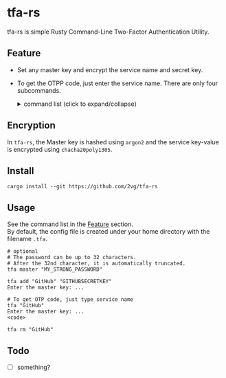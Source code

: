 tfa-rs
===

tfa-rs is simple Rusty Command-Line Two-Factor Authentication Utility.

## Feature

- Set any master key and encrypt the service name and secret key.
- To get the OTPP code, just enter the service name. There are only four subcommands.
    <details>
        <summary>command list (click to expand/collapse)</summary>
        - `"service_name"` : try to get OTP code</br>

            - `-- clip` : copy OTP code to clipboard

            - `-c, --config "config_path"` : Use a custom config file

            - `--hotp "counter_value"` : Generate HOTP with arguments as counters

            - `-l, --length "code_length"` : Set the length of OTP code

        - `add "service_name" "service_secret_key"` : add new service key-value to the list

        - `rm "service_name"` : remove service key-value from the list

        - `master "your_master_key"` : set the master key. if exists any key-value and not set master key yet, tfa-rs will encrypt all key-value

        - `reset` : delete all key-value from the list

    </details>

## Encryption

In `tfa-rs`, the Master key is hashed using `argon2` and the service key-value is encrypted using `chacha20poly1305`.

## Install

`cargo install --git https://github.com/2vg/tfa-rs`

## Usage

See the command list in the [Feature](#Feature) section.</br>
By default, the config file is created under your home directory with the filename `.tfa`.</br>

```
# optional
# The password can be up to 32 characters.
# After the 32nd character, it is automatically truncated.
tfa master "MY_STRONG_PASSWORD"

tfa add "GitHub" "GITHUBSECRETKEY"
Enter the master key: ...

# To get OTP code, just type service name
tfa "GitHub"
Enter the master key: ...
<code>

tfa rm "GitHub"
```

## Todo

- [ ] something?
